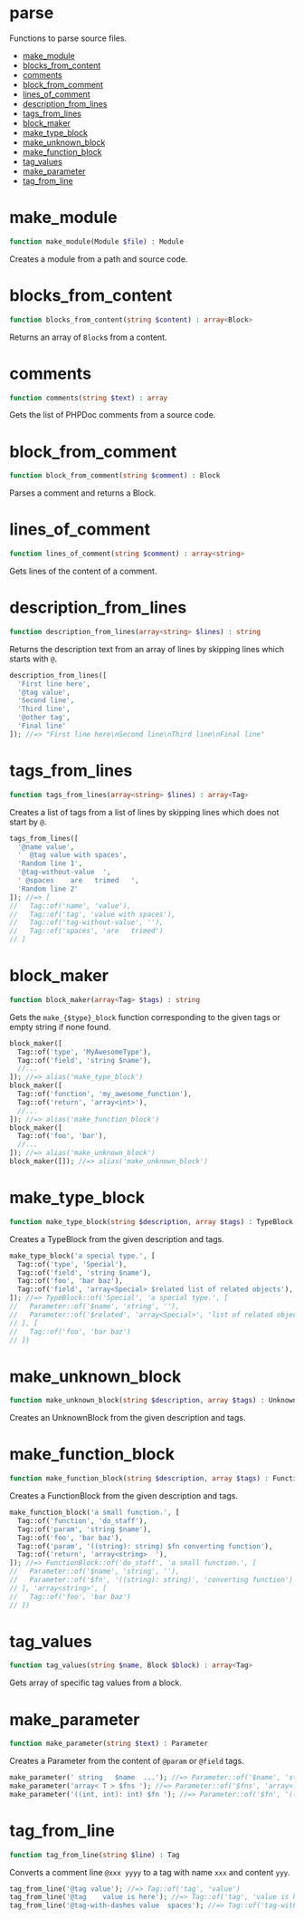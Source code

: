# parse

Functions to parse source files.

- [make_module](#make_module)
- [blocks_from_content](#blocks_from_content)
- [comments](#comments)
- [block_from_comment](#block_from_comment)
- [lines_of_comment](#lines_of_comment)
- [description_from_lines](#description_from_lines)
- [tags_from_lines](#tags_from_lines)
- [block_maker](#block_maker)
- [make_type_block](#make_type_block)
- [make_unknown_block](#make_unknown_block)
- [make_function_block](#make_function_block)
- [tag_values](#tag_values)
- [make_parameter](#make_parameter)
- [tag_from_line](#tag_from_line)


# make_module
```php
function make_module(Module $file) : Module
```
Creates a module from a path and source code.


# blocks_from_content
```php
function blocks_from_content(string $content) : array<Block>
```
Returns an array of `Block`s from a content.


# comments
```php
function comments(string $text) : array
```
Gets the list of PHPDoc comments from a source code.


# block_from_comment
```php
function block_from_comment(string $comment) : Block
```
Parses a comment and returns a Block.


# lines_of_comment
```php
function lines_of_comment(string $comment) : array<string>
```
Gets lines of the content of a comment.


# description_from_lines
```php
function description_from_lines(array<string> $lines) : string
```
Returns the description text from an array of
lines by skipping lines which starts with `@`.
```php
description_from_lines([
  'First line here',
  '@tag value',
  'Second line',
  'Third line',
  '@other tag',
  'Final line'
]); //=> "First line here\nSecond line\nThird line\nFinal line"
```

# tags_from_lines
```php
function tags_from_lines(array<string> $lines) : array<Tag>
```
Creates a list of tags from a list of lines by
skipping lines which does not start by `@`.
```php
tags_from_lines([
  '@name value',
  '  @tag value with spaces',
  'Random line 1',
  '@tag-without-value  ',
  ' @spaces    are   trimed   ',
  'Random line 2'
]); //=> [
//   Tag::of('name', 'value'),
//   Tag::of('tag', 'value with spaces'),
//   Tag::of('tag-without-value', ''),
//   Tag::of('spaces', 'are   trimed')
// ]
```

# block_maker
```php
function block_maker(array<Tag> $tags) : string
```
Gets the `make_{$type}_block` function corresponding
to the given tags or empty string if none found.
```php
block_maker([
  Tag::of('type', 'MyAwesomeType'),
  Tag::of('field', 'string $name'),
  //...
]); //=> alias('make_type_block')
block_maker([
  Tag::of('function', 'my_awesome_function'),
  Tag::of('return', 'array<int>'),
  //...
]); //=> alias('make_function_block')
block_maker([
  Tag::of('foo', 'bar'),
  //...
]); //=> alias('make_unknown_block')
block_maker([]); //=> alias('make_unknown_block')
```

# make_type_block
```php
function make_type_block(string $description, array $tags) : TypeBlock
```
Creates a TypeBlock from the given description and tags.
```php
make_type_block('a special type.', [
  Tag::of('type', 'Special'),
  Tag::of('field', 'string $name'),
  Tag::of('foo', 'bar baz'),
  Tag::of('field', 'array<Special> $related list of related objects'),
]); //=> TypeBlock::of('Special', 'a special type.', [
//   Parameter::of('$name', 'string', ''),
//   Parameter::of('$related', 'array<Special>', 'list of related objects')
// ], [
//   Tag::of('foo', 'bar baz')
// ])
```

# make_unknown_block
```php
function make_unknown_block(string $description, array $tags) : UnknownBlock
```
Creates an UnknownBlock from the given description and tags.


# make_function_block
```php
function make_function_block(string $description, array $tags) : FunctionBlock
```
Creates a FunctionBlock from the given description and tags.
```php
make_function_block('a small function.', [
  Tag::of('function', 'do_staff'),
  Tag::of('param', 'string $name'),
  Tag::of('foo', 'bar baz'),
  Tag::of('param', '((string): string) $fn converting function'),
  Tag::of('return', 'array<string>  '),
]); //=> FunctionBlock::of('do_staff', 'a small function.', [
//   Parameter::of('$name', 'string', ''),
//   Parameter::of('$fn', '((string): string)', 'converting function')
// ], 'array<string>', [
//   Tag::of('foo', 'bar baz')
// ])
```

# tag_values
```php
function tag_values(string $name, Block $block) : array<Tag>
```
Gets array of specific tag values from a block.


# make_parameter
```php
function make_parameter(string $text) : Parameter
```
Creates a Parameter from the content of `@param` or `@field` tags.
```php
make_parameter(' string   $name  ...'); //=> Parameter::of('$name', 'string', '...')
make_parameter('array< T > $fns '); //=> Parameter::of('$fns', 'array< T >')
make_parameter('((int, int): int) $fn '); //=> Parameter::of('$fn', '((int, int): int)')
```

# tag_from_line
```php
function tag_from_line(string $line) : Tag
```
Converts a comment line `@xxx yyyy` to a
tag with name `xxx` and content `yyy`.
```php
tag_from_line('@tag value'); //=> Tag::of('tag', 'value')
tag_from_line('@tag    value is here'); //=> Tag::of('tag', 'value is here')
tag_from_line('@tag-with-dashes value  spaces'); //=> Tag::of('tag-with-dashes', 'value  spaces')
```